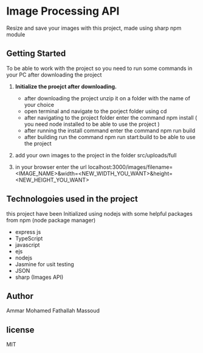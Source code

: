# Image Processing API

Resize and save your images with this project, made using sharp npm module

## Getting Started

To be able to work with the project so you need to run some commands in your PC after downloading the project
1. **Initialize the proejct after downloading.**
   - after downloading the project unzip it on a folder with the name of your choice
   - open terminal and navigate to the porject folder using cd <PATH>
   - after navigating to the project folder enter the command npm install ( you need node installed to be able to use the project )
   - after running the install command enter the command npm run build
   - after building run the command npm run start:build to be able to use the project

2. add your own images to the project in the folder src/uploads/full

3. in your browser enter the url localhost:3000/images/filename=<IMAGE_NAME>&width=<NEW_WIDTH_YOU_WANT>&height=<NEW_HEIGHT_YOU_WANT>

## Technologoies used in the project

this project have been Initialized using nodejs with some helpful packages from npm (node package manager)
- express js
- TypeScript
- javascript
- ejs
- nodejs
- Jasmine for usit testing
- JSON
- sharp (Images API)

## Author

Ammar Mohamed Fathallah Massoud

## license

MIT